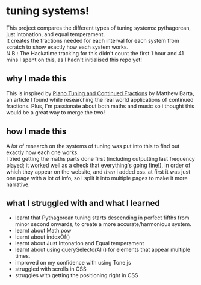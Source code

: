 # tuning systems!
This project compares the different types of tuning systems: pythagorean, just intonation, and equal temperament.<br>
It creates the fractions needed for each interval for each system from scratch to show exactly how each system works.
<br>N.B.: The Hackatime tracking for this didn't count the first 1 hour and 41 mins I spent on this, as I hadn't initialised this repo yet!

## why I made this
This is inspired by <a href = "https://www.whitman.edu/Documents/Academics/Mathematics/bartha.pdf" target="_blank">Piano Tuning and Continued Fractions</a> by Matthew Barta, an article I found while researching the real world applications of continued fractions. Plus, I'm passionate about both maths and music so i thought this would be a great way to merge the two!

## how I made this
A *lot* of research on the systems of tuning was put into this to find out exactly how each one works. <br>
I tried getting the maths parts done first (including outputting last frequency played; it worked well as a check that everything's going fine!), in order of which they appear on the website, and *then* i added css. at first it was just one page with a lot of info, so i split it into multiple pages to make it more narrative.
## what I struggled with and what I learned
- learnt that Pythagorean tuning starts descending in perfect fifths from minor second onwards, to create a more accurate/harmonious system.
- learnt about Math.pow
- learnt about indexOf()
- learnt about Just Intonation and Equal temperament
- learnt about using querySelectorAll() for elements that appear multiple times.
- improved on my confidence with using Tone.js
- struggled with scrolls in CSS
- struggles with getting the positioning right in CSS
